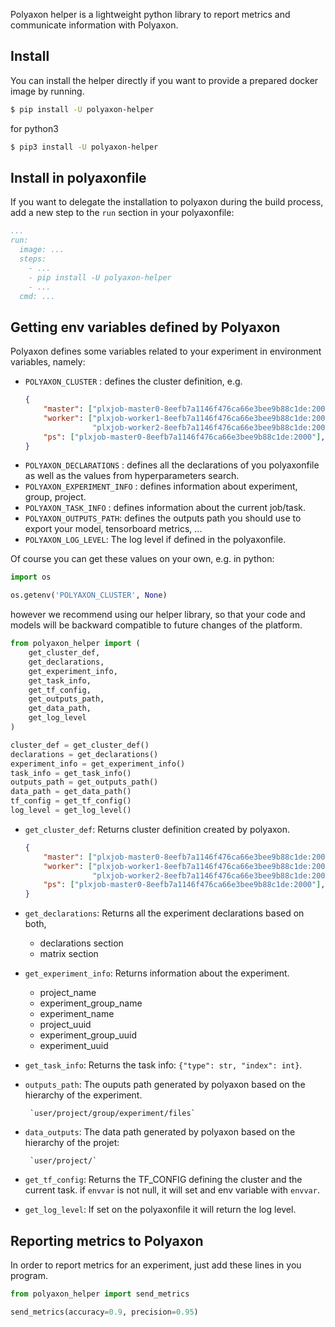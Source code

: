 Polyaxon helper is a lightweight python library to report metrics and communicate information with Polyaxon.


## Install

You can install the helper directly if you want to provide a prepared docker image by running.

```bash
$ pip install -U polyaxon-helper
```

for python3

```bash
$ pip3 install -U polyaxon-helper
```

## Install in polyaxonfile

If you want to delegate the installation to polyaxon during the build process,
add a new step to the `run` section in your polyaxonfile:

```yaml
...
run:
  image: ...
  steps:
    - ...
    - pip install -U polyaxon-helper
    - ...
  cmd: ...
```


## Getting env variables defined by Polyaxon

Polyaxon defines some variables related to your experiment in environment variables, namely:

 * `POLYAXON_CLUSTER` : defines the cluster definition, e.g.
    ```json
    {
        "master": ["plxjob-master0-8eefb7a1146f476ca66e3bee9b88c1de:2000"],
        "worker": ["plxjob-worker1-8eefb7a1146f476ca66e3bee9b88c1de:2000",
                   "plxjob-worker2-8eefb7a1146f476ca66e3bee9b88c1de:2000"],
        "ps": ["plxjob-master0-8eefb7a1146f476ca66e3bee9b88c1de:2000"],
    }
    ```
 * `POLYAXON_DECLARATIONS` : defines all the declarations of you polyaxonfile as well as the values from hyperparameters search.
 * `POLYAXON_EXPERIMENT_INFO` : defines information about experiment, group, project.
 * `POLYAXON_TASK_INFO` : defines information about the current job/task.
 * `POLYAXON_OUTPUTS_PATH`: defines the outputs path you should use to export your model, tensorboard metrics, ...
 * `POLYAXON_LOG_LEVEL`: The log level if defined in the polyaxonfile.

Of course you can get these values on your own, e.g. in python:

```python
import os

os.getenv('POLYAXON_CLUSTER', None)
```

however we recommend using our helper library, so that your code and models will be backward compatible to future changes of the platform.

```python
from polyaxon_helper import (
    get_cluster_def,
    get_declarations,
    get_experiment_info,
    get_task_info,
    get_tf_config,
    get_outputs_path,
    get_data_path,
    get_log_level
)

cluster_def = get_cluster_def()
declarations = get_declarations()
experiment_info = get_experiment_info()
task_info = get_task_info()
outputs_path = get_outputs_path()
data_path = get_data_path()
tf_config = get_tf_config()
log_level = get_log_level()
```


 * `get_cluster_def`: Returns cluster definition created by polyaxon.
    ```json
    {
        "master": ["plxjob-master0-8eefb7a1146f476ca66e3bee9b88c1de:2000"],
        "worker": ["plxjob-worker1-8eefb7a1146f476ca66e3bee9b88c1de:2000",
                   "plxjob-worker2-8eefb7a1146f476ca66e3bee9b88c1de:2000"],
        "ps": ["plxjob-master0-8eefb7a1146f476ca66e3bee9b88c1de:2000"],
    }
    ```
 * `get_declarations`: Returns all the experiment declarations based on both,

    * declarations section
    * matrix section

 * `get_experiment_info`: Returns information about the experiment.

    * project_name
    * experiment_group_name
    * experiment_name
    * project_uuid
    * experiment_group_uuid
    * experiment_uuid

 * `get_task_info`: Returns the task info: `{"type": str, "index": int}`.

 * `outputs_path`: The ouputs path generated by polyaxon based on the hierarchy of the experiment.

        `user/project/group/experiment/files`

 * `data_outputs`: The data path generated by polyaxon based on the hierarchy of the projet:

        `user/project/`

 * `get_tf_config`: Returns the TF_CONFIG defining the cluster and the current task.
   if `envvar` is not null, it will set and env variable with `envvar`.

 * `get_log_level`: If set on the polyaxonfile it will return the log level.



## Reporting metrics to Polyaxon

In order to report metrics for an experiment, just add these lines in you program.

```python
from polyaxon_helper import send_metrics

send_metrics(accuracy=0.9, precision=0.95)
```
